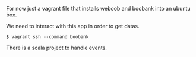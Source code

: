 For now just a vagrant file that installs weboob and boobank into an ubuntu box.

We need to interact with this app in order to get datas.

    $ vagrant ssh --command boobank

There is a scala project to handle events.
